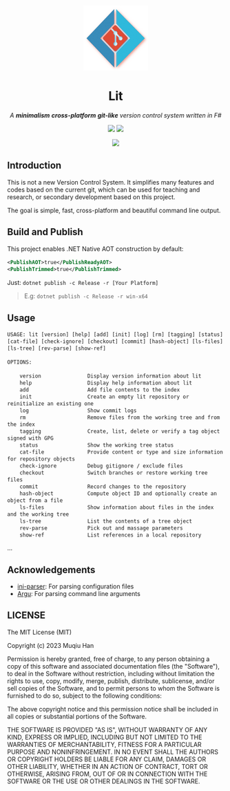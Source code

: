 <div align="center">

<img src=".github/logo.png" height="150px" width="150px">

# Lit

*A __minimalism__ __cross-platform__ __git-like__ version control system written in F#*

![](https://img.shields.io/badge/.NET%20Core%208.0.100~rc.2-8A2BE2)
![](https://github.com/muqiuhan/lit/actions/workflows/build.yml/badge.svg)

![](https://img.shields.io/badge/work%20in%20progress-FFFF00)

</div>

## Introduction
This is not a new Version Control System. It simplifies many features and codes based on the current git,
which can be used for teaching and research, or secondary development based on this project.

The goal is simple, fast, cross-platform and beautiful command line output.

## Build and Publish

This project enables .NET Native AOT construction by default:
```xml
<PublishAOT>true</PublishReadyAOT>
<PublishTrimmed>true</PublishTrimmed>
```

Just: `dotnet publish -c Release -r [Your Platform]`
> E.g: `dotnet publish -c Release -r win-x64`

## Usage

```
USAGE: lit [version] [help] [add] [init] [log] [rm] [tagging] [status] [cat-file] [check-ignore] [checkout] [commit] [hash-object] [ls-files] [ls-tree] [rev-parse] [show-ref]

OPTIONS:

    version               Display version information about lit
    help                  Display help information about lit
    add                   Add file contents to the index
    init                  Create an empty lit repository or reinitialize an existing one
    log                   Show commit logs
    rm                    Remove files from the working tree and from the index
    tagging               Create, list, delete or verify a tag object signed with GPG
    status                Show the working tree status
    cat-file              Provide content or type and size information for repository objects
    check-ignore          Debug gitignore / exclude files
    checkout              Switch branches or restore working tree files
    commit                Record changes to the repository
    hash-object           Compute object ID and optionally create an object from a file
    ls-files              Show information about files in the index and the working tree
    ls-tree               List the contents of a tree object
    rev-parse             Pick out and massage parameters
    show-ref              List references in a local repository
```

...

## Acknowledgements
- [ini-parser](https://github.com/rickyah/ini-parser): For parsing configuration files
- [Argu](https://github.com/fsprojects/Argu): For parsing command line arguments

## LICENSE
The MIT License (MIT)

Copyright (c) 2023 Muqiu Han

Permission is hereby granted, free of charge, to any person obtaining a copy of
this software and associated documentation files (the "Software"), to deal in
the Software without restriction, including without limitation the rights to
use, copy, modify, merge, publish, distribute, sublicense, and/or sell copies of
the Software, and to permit persons to whom the Software is furnished to do so,
subject to the following conditions:

The above copyright notice and this permission notice shall be included in all
copies or substantial portions of the Software.

THE SOFTWARE IS PROVIDED "AS IS", WITHOUT WARRANTY OF ANY KIND, EXPRESS OR
IMPLIED, INCLUDING BUT NOT LIMITED TO THE WARRANTIES OF MERCHANTABILITY, FITNESS
FOR A PARTICULAR PURPOSE AND NONINFRINGEMENT. IN NO EVENT SHALL THE AUTHORS OR
COPYRIGHT HOLDERS BE LIABLE FOR ANY CLAIM, DAMAGES OR OTHER LIABILITY, WHETHER
IN AN ACTION OF CONTRACT, TORT OR OTHERWISE, ARISING FROM, OUT OF OR IN
CONNECTION WITH THE SOFTWARE OR THE USE OR OTHER DEALINGS IN THE SOFTWARE.